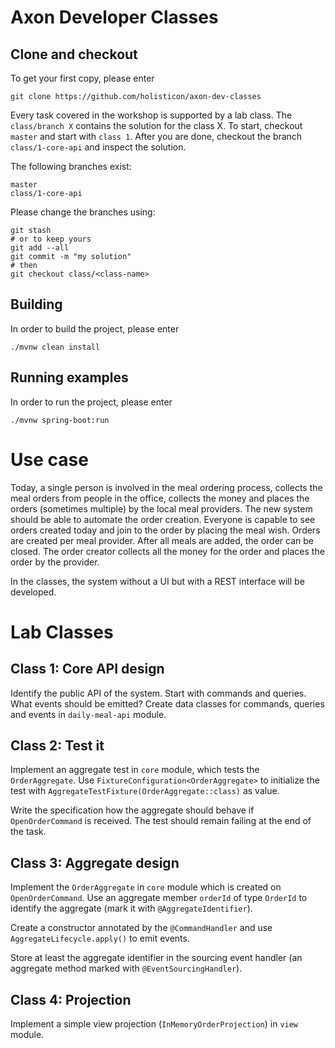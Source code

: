 # Axon Developer Classes

## Clone and checkout

To get your first copy, please enter

    git clone https://github.com/holisticon/axon-dev-classes

Every task covered in the workshop is supported by a lab class. The `class/branch X` contains the solution for the class X. To start, checkout `master` and start with `class 1`. After you are done, checkout the branch `class/1-core-api` and inspect the solution.

The following branches exist:

    master
    class/1-core-api

Please change the branches using:

    git stash
    # or to keep yours
    git add --all
    git commit -m "my solution"
    # then
    git checkout class/<class-name>

## Building

In order to build the project, please enter

    ./mvnw clean install

##  Running examples

In order to run the project, please enter

    ./mvnw spring-boot:run

# Use case

Today, a single person is involved in the meal ordering process, collects the meal orders 
from people in the office, collects the money and places the orders (sometimes multiple) 
by the local meal providers. The new system should be able to automate the order creation. 
Everyone is capable to see orders created today and join to the order by placing the meal wish. 
Orders are created per meal provider. After all meals are added, the order can be closed. 
The order creator collects all the money for the order and places the order by the provider.

In the classes, the system without a UI but with a REST interface will be developed. 

# Lab Classes 

## Class 1: Core API design

Identify the public API of the system. Start with commands and queries. 
What events should be emitted? Create data classes for commands, 
queries and events in `daily-meal-api` module.

## Class 2: Test it

Implement an aggregate test in `core` module, which tests the `OrderAggregate`. 
Use `FixtureConfiguration<OrderAggregate>` to initialize the test with
`AggregateTestFixture(OrderAggregate::class)` as value.

Write the specification how the aggregate should behave if `OpenOrderCommand` 
is received. The test should remain failing at the end of the task.

## Class 3: Aggregate design

Implement the `OrderAggregate` in `core` module which is created 
on `OpenOrderCommand`. Use an aggregate member `orderId` of type 
`OrderId` to identify the aggregate (mark it with `@AggregateIdentifier`). 

Create a constructor annotated by the `@CommandHandler` and use 
`AggregateLifecycle.apply()` to emit events.

Store at least the aggregate identifier in the sourcing event handler
(an aggregate method marked with `@EventSourcingHandler`).

## Class 4: Projection

Implement a simple view projection (`InMemoryOrderProjection`) in `view` module.

 


